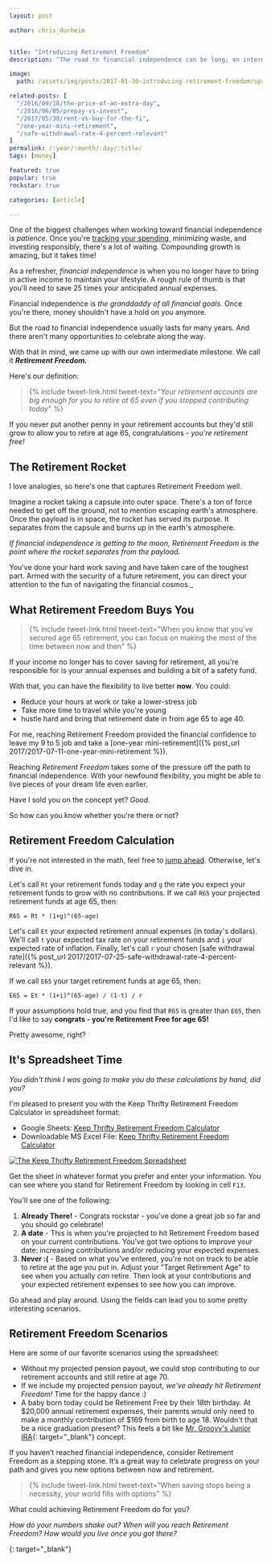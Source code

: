 ```yaml
---
layout: post

author: chris_durheim


title: "Introducing Retirement Freedom"
description: "The road to financial independence can be long; an intermediate step to celebrate is Retirement Freedom - never heard of it? That's because we made it up"

image:
  path: /assets/img/posts/2017-01-30-introducing-retirement-freedom/space-capsule.jpg

related-posts: [
  "/2016/09/18/the-price-of-an-extra-day",
  "/2016/06/05/prepay-vs-invest",
  "/2017/05/30/rent-vs-buy-for-the-fi",
  "/one-year-mini-retirement",
  "/safe-withdrawal-rate-4-percent-relevant"
]
permalink: /:year/:month/:day/:title/
tags: [money]

featured: true
popular: true
rockstar: true

categories: [article]

---
```


One of the biggest challenges when working toward financial independence is _patience._ Once you're [tracking your spending](https://thrifty.keepthrifty.com), minimizing waste, and investing responsibly, there's a lot of waiting. Compounding growth is amazing, but it takes time!

As a refresher, _financial independence_ is when you no longer have to bring in active income to maintain your lifestyle. A rough rule of thumb is that you'll need to save 25 times your anticipated annual expenses.

Financial independence is _the granddaddy of all financial goals._ Once you're there, money shouldn't have a hold on you anymore.

But the road to financial independence usually lasts for many years. And there aren't many opportunities to celebrate along the way.

With that in mind, we came up with our own intermediate milestone. We call it ___Retirement Freedom.___

Here's our definition:

> {% include tweet-link.html tweet-text="_Your retirement accounts are big enough for you to retire at 65 even if you stopped contributing today_" %}

If you never put another penny in your retirement accounts but they'd still grow to allow you to retire at age 65, congratulations - _you're retirement free!_

## The Retirement Rocket

I love analogies, so here's one that captures Retirement Freedom well.

Imagine a rocket taking a capsule into outer space. There's a ton of force needed to get off the ground, not to mention escaping earth's atmosphere. Once the payload is in space, the rocket has served its purpose. It separates from the capsule and burns up in the earth's atmosphere.

_If financial independence is getting to the moon, Retirement Freedom is the point where the rocket separates from the payload._

You've done your hard work saving and have taken care of the toughest part. Armed with the security of a future retirement, you can direct your attention to the fun of navigating the financial cosmos._

## What Retirement Freedom Buys You

> {% include tweet-link.html tweet-text="When you know that you've secured age 65 retirement, you can focus on making the most of the time between now and then" %}

If your income no longer has to cover saving for retirement, all you're responsible for is your annual expenses and building a bit of a safety fund.

With that, you can have the flexibility to live better __now__. You could:

- Reduce your hours at work or take a lower-stress job
- Take more time to travel while you're young
- hustle hard and bring that retirement date in from age 65 to age 40.

For me, reaching Retirement Freedom provided the financial confidence to leave my 9 to 5 job and take a [one-year mini-retirement]({% post_url 2017/2017-07-11-one-year-mini-retirement %}).

Reaching _Retirement Freedom_ takes some of the pressure off the path to financial independence. With your newfound flexibility, you might be able to live pieces of your dream life even earlier.

Have I sold you on the concept yet? _Good._

So how can you know whether you're there or not?

## Retirement Freedom Calculation

If you're not interested in the math, feel free to [jump ahead](#its-spreadsheet-time). Otherwise, let's dive in.

Let's call `Rt` your retirement funds today and `g` the rate you expect your retirement funds to grow with no contributions. If we call `R65` your projected retirement funds at age 65, then:

    R65 = Rt * (1+g)^(65-age)

Let's call `Et` your expected retirement annual expenses (in today's dollars). We'll call `t` your expected tax rate on your retirement funds and `i` your expected rate of inflation. Finally, let's call `r` your chosen [safe withdrawal rate]({% post_url 2017/2017-07-25-safe-withdrawal-rate-4-percent-relevant %}).

If we call `E65` your target retirement funds at age 65, then:

    E65 = Et * (1+i)^(65-age) / (1-t) / r

If your assumptions hold true, and you find that `R65` is greater than `E65`, then I'd like to say __congrats - you're Retirement Free for age 65!__

Pretty awesome, right?

## It's Spreadsheet Time

_You didn't think I was going to make you do these calculations by hand, did you?_

I'm pleased to present you with the Keep Thrifty Retirement Freedom Calculator in spreadsheet format:

- Google Sheets: [Keep Thrifty Retirement Freedom Calculator][spreadsheet]
- Downloadable MS Excel File: [Keep Thrifty Retirement Freedom Calculator]({{site.url}}/assets/spreadsheets/keep-thrifty-retirement-freedom.xlsx)

[![The Keep Thrifty Retirement Freedom Spreadsheet]({{site.url}}/assets/img/posts/2017-01-30-introducing-retirement-freedom/retirement-freedom-spreadsheet.jpg)][spreadsheet]

Get the sheet in whatever format you prefer and enter your information. You can see where you stand for Retirement Freedom by looking in cell `F13`.

You'll see one of the following:

1. __Already There!__ - Congrats rockstar - you've done a great job so far and you should go celebrate!
2. __A date__ - This is when you're projected to hit Retirement Freedom based on your current contributions. You’ve got two options to improve your date: increasing contributions and/or reducing your expected expenses.
3. __Never :(__ - Based on what you've entered, you're not on track to be able to retire at the age you put in. Adjust your "Target Retirement Age" to see when you actually _can_ retire. Then look at your contributions and your expected retirement expenses to see how you can improve.

Go ahead and play around. Using the fields can lead you to some pretty interesting scenarios.

## Retirement Freedom Scenarios

Here are some of our favorite scenarios using the spreadsheet:

- Without my projected pension payout, we could stop contributing to our retirement accounts and still retire at age 70.
- If we include my projected pension payout, _we've already hit Retirement Freedom!_ Time for the happy dance :)
- A baby born today could be Retirement Free by their 18th birthday. At $20,000 annual retirement expenses, their parents would only need to make a monthly contribution of $169 from birth to age 18. Wouldn't that be a nice graduation present? This feels a bit like [Mr. Groovy's Junior IRA](http://freedomisgroovy.com/junior-ira-nutshell/){: target="_blank"} concept.

If you haven’t reached financial independence, consider Retirement Freedom as a stepping stone. It’s a great way to celebrate progress on your path and gives you new options between now and retirement.

> {% include tweet-link.html tweet-text="When saving stops being a necessity, your world fills with options" %}

What could achieving Retirement Freedom do for you?

_How do your numbers shake out? When will you reach Retirement Freedom? How would you live once you got there?_

[spreadsheet]: https://docs.google.com/spreadsheets/d/17jDUnWwUz9rJyMUIv3W2QdP2J9MWMSsdL2AjuaZv3D0/copy?usp=sharing
{: target="_blank"}

